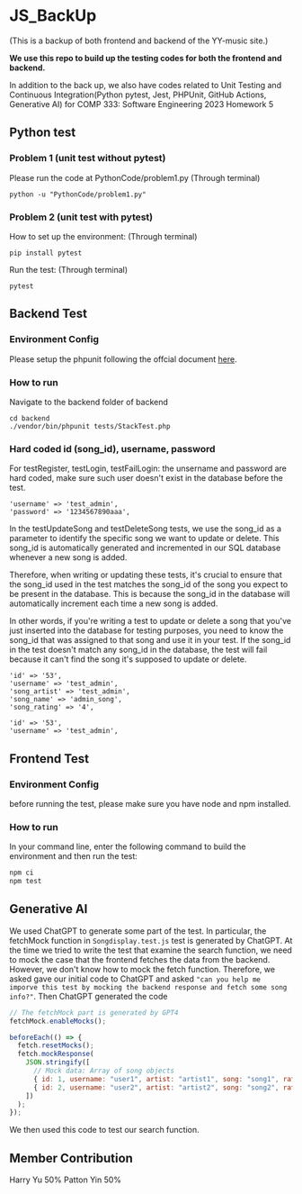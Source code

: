 # JS_BackUp

(This is a backup of both frontend and backend of the YY-music site.)

**We use this repo to build up the testing codes for both the frontend and backend.**

In addition to the back up, we also have codes related to Unit Testing and Continuous Integration(Python pytest, Jest, PHPUnit, GitHub Actions, Generative AI) for COMP 333: Software Engineering 2023
Homework 5

## Python test

### Problem 1 (unit test without pytest)

Please run the code at PythonCode/problem1.py (Through terminal)

```
python -u "PythonCode/problem1.py"
```

### Problem 2 (unit test with pytest)

How to set up the environment: (Through terminal)

```
pip install pytest
```

Run the test: (Through terminal)

```
pytest
```

## Backend Test

### Environment Config

Please setup the phpunit following the offcial document [here](https://docs.phpunit.de/en/9.6/installation.html).

### How to run

Navigate to the backend folder of backend

```
cd backend
./vendor/bin/phpunit tests/StackTest.php
```

### Hard coded id (song_id), username, password

For testRegister, testLogin, testFailLogin:
the unsername and password are hard coded, make sure such user doesn't exist in the database before the test.

```
'username' => 'test_admin',
'password' => '1234567890aaa',
```

In the testUpdateSong and testDeleteSong tests, we use the song_id as a parameter to identify the specific song we want to update or delete. This song_id is automatically generated and incremented in our SQL database whenever a new song is added.

Therefore, when writing or updating these tests, it's crucial to ensure that the song_id used in the test matches the song_id of the song you expect to be present in the database. This is because the song_id in the database will automatically increment each time a new song is added.

In other words, if you're writing a test to update or delete a song that you've just inserted into the database for testing purposes, you need to know the song_id that was assigned to that song and use it in your test. If the song_id in the test doesn't match any song_id in the database, the test will fail because it can't find the song it's supposed to update or delete.

```
'id' => '53',
'username' => 'test_admin',
'song_artist' => 'test_admin',
'song_name' => 'admin_song',
'song_rating' => '4',
```

```
'id' => '53',
'username' => 'test_admin',
```

## Frontend Test

### Environment Config

before running the test, please make sure you have node and npm installed.

### How to run

In your command line, enter the following command to build the environment and then run the test:

```bash
npm ci
npm test
```

## Generative AI

We used ChatGPT to generate some part of the test. In particular, the fetchMock function in `Songdisplay.test.js` test is generated by ChatGPT. At the time we tried to write the test that examine the search function, we need to mock the case that the frontend fetches the data from the backend. However, we don't know how to mock the fetch function. Therefore, we asked gave our initial code to ChatGPT and asked `"can you help me imporve this test by mocking the backend response and fetch some song info?"`. Then ChatGPT generated the code

```javascript
// The fetchMock part is generated by GPT4
fetchMock.enableMocks();

beforeEach(() => {
  fetch.resetMocks();
  fetch.mockResponse(
    JSON.stringify([
      // Mock data: Array of song objects
      { id: 1, username: "user1", artist: "artist1", song: "song1", rating: 3 },
      { id: 2, username: "user2", artist: "artist2", song: "song2", rating: 5 },
    ])
  );
});
```

We then used this code to test our search function.

## Member Contribution

Harry Yu 50%
Patton Yin 50%
